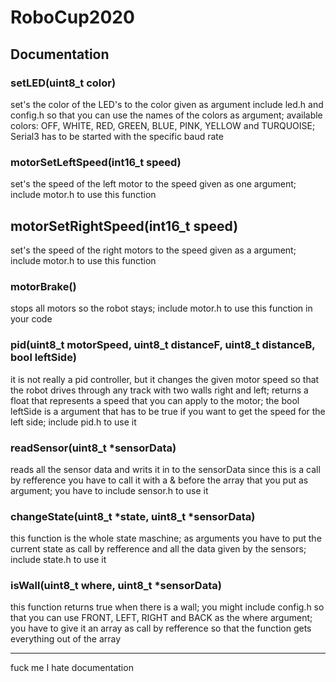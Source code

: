 # RoboCup2020

## Documentation

### setLED(uint8_t color)

set's the color of the LED's to the color given as argument
include led.h and config.h so that you can use the names of
the colors as argument;  available colors: OFF, WHITE, RED,
GREEN, BLUE, PINK, YELLOW and TURQUOISE;  Serial3 has to be
started with the specific baud rate

### motorSetLeftSpeed(int16_t speed)

set's the speed of the left motor to the speed given as one
argument;  include motor.h to use this function

## motorSetRightSpeed(int16_t speed)

set's the speed of the right motors to the speed given as a
argument;  include motor.h to use this function

### motorBrake()

stops all motors so the robot stays; include motor.h to use
this function in your code

### pid(uint8_t motorSpeed, uint8_t distanceF, uint8_t distanceB, bool leftSide)

it is not really a pid controller, but it changes the given
motor speed so that the robot drives through any track with
two walls right and left; returns a float that represents a
speed that you can apply to the motor; the bool leftSide is
a argument that has to be true if you want to get the speed
for the left side; include pid.h to use it

### readSensor(uint8_t *sensorData)

reads all the sensor data and writs it in to the sensorData
since this is a call by refference you have to call it with
a & before the array that you put as argument;  you have to
include sensor.h to use it

### changeState(uint8_t *state, uint8_t *sensorData)

this function is the whole state maschine; as arguments you
have to put the current state as call by refference and all
the data given by the sensors; include state.h to use it

### isWall(uint8_t where, uint8_t *sensorData)

this function returns true when there is a wall;  you might
include config.h so that you can use FRONT, LEFT, RIGHT and
BACK as the where argument; you have to give it an array as
call by refference so that the function gets everything out
of the array

---

fuck me I hate documentation
